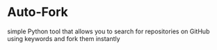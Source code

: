 # Auto-Fork
simple Python tool that allows you to search for repositories on GitHub using keywords and fork them instantly
